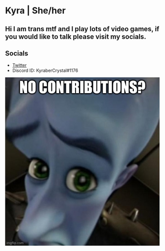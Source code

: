 # Kyra | She/her
## Hi I am trans mtf and I play lots of video games, if you would like to talk please visit my socials.

## Socials
- [Twitter](https://twitter.com/KyraberCrystal)
- Discord ID: KyraberCrystal#1176

![megamind no bitches meme with the text "no contributions?"](https://github.com/kyrabercrystal/kyrabercrystal/blob/main/meme.jpeg?raw=true)
